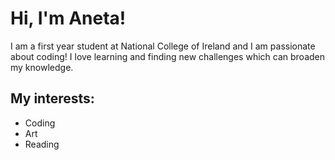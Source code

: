 # Hi, I'm Aneta!
I am a first year student at National College of Ireland and I am passionate about coding! I love learning and finding new challenges which can broaden my knowledge.

## My interests:
- Coding
- Art
- Reading

<!--
**anetakotas/anetakotas** is a ✨ _special_ ✨ repository because its `README.md` (this file) appears on your GitHub profile.

Here are some ideas to get you started:

- 🔭 I’m currently working on ...
- 🌱 I’m currently learning ...
- 👯 I’m looking to collaborate on ...
- 🤔 I’m looking for help with ...
- 💬 Ask me about ...
- 📫 How to reach me: ...
- 😄 Pronouns: ...
- ⚡ Fun fact: ...
-->
